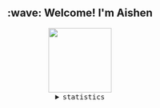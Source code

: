 <div align="center">
  <h2>
    :wave: Welcome! I'm Aishen
  </h2>
<img style="width:50%;height:130px" src="https://user-images.githubusercontent.com/75763715/169431593-d0e2ca43-5a8e-4e28-a374-b7e3fc83acdd.png"/>

<details><summary><samp>statistics</samp></summary><br>
  <img src="https://github-readme-stats.vercel.app/api?username=aishenreemo&show_icons=true&count_private=true&include_all_commits=true&theme=dark&show_icons=true&layout=compact&bg_color=00000000"/><br><br>
  <img src="https://github-readme-stats.vercel.app/api/wakatime?langs_count=6&username=aishen&layout=compact&theme=dark&v=2&bg_color=00000000"/><br><br>
  <img src="https://github-readme-stats.vercel.app/api/top-langs?username=aishenreemo&layout=compact&show_icons=true&theme=dark&bg_color=00000000"/>
</details>
</div>
